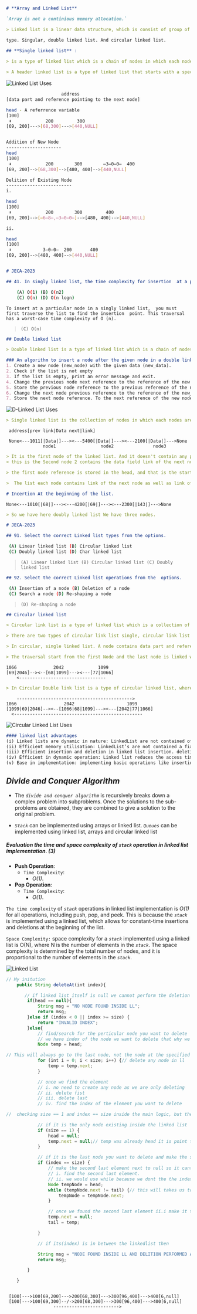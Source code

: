 ```Markdown

# **Array and Linked List**

`Array is not a continious memory allocation.` 

> Linked list is a linear data structure, which is consist of group of nodes in a sequence where each node contains a data element and reference of the next node.

type. Singular, double linked list. And circular linked list.

## **Single linked list** :
 
> is a type of linked list which is a chain of nodes in which each node contains is a type of linked list which is a chain of nodes in which each node contains data part and references pointing to the next node.  In the last node of the n the last node of the single Linkedlist, list, the next reference is the next reference is also also assigned to None. It only facilitates forward directional traversal

> A header linked list is a type of linked list that starts with a special node called the header node. it serves as a placeholder or a starting point for the linked list.
```

![Linked List Uses](https://www.freecodecamp.org/news/content/images/2023/05/7.png)



```bash
                     address
[data part and reference pointing to the next node]

head - A referrence variable
[100]
 ⬇             200         300
[69, 200]--->[68,300]--->[440,NULL]


Addition of New Node
---------------------
head
[100]
 ⬇             200        300        ̶3̶0̶0̶  400
[69, 200]-->[68,300]-->[480, 400]-->[440,NULL]

Delition of Existing Node
-------------------------
i. 

head
[100]
 ⬇             200        300         400
[69, 200]-->[̶6̶8̶,̶3̶0̶0̶]-->[480, 400]-->[440,NULL]

ii.

head
[100] 
 ⬇            3̶0̶0̶  200       400
[69, 200]-->[480, 400]-->[440,NULL]

```

```markdown

# JECA-2023

## 41. In singly linked list, the time complexity for insertion  at a particular node is ___________.
 ```
 ```bash
     (A) O(1) (B) O(n2) 
     (C) O(n) (D) O(n logn) 
 ```
 ```
To insert at a particular node in a singly linked list,  you must first traverse the list to find the insertion  point. This traversal has a worst-case time complexity of O (n).
```

 > `(C) O(n)`

```markdown
## Double linked list

> Double linked list is a type of linked list which is a chain of nodes in which each node contains data part as well as to pointer or references pointing both previous node and the next node at the same time, In the first node of the double linked list the previous reference is assigned to none and in the last node of the double Link list, the next reference is assigned to None as well. It facilitates bidirectional traversal.

### An algorithm to insert a node after the given node in a double linked list. (4)
1. Create a new node (new_node) with the given data (new_data).
2. Check if the list is not empty
3. If the list is empty, print an error message and exit.
4. Change the previous node next reference to the reference of the new node
5. Store the previous node reference to the previous reference of the new node
6. Change the next node previous reference to the reference of the new_node.
7. Store the next node reference. To the next reference of the new node.
```

![D-Linked List Uses](https://www.sanfoundry.com/wp-content/uploads/2022/08/singly-linked-list-example.png)

```markdown
> Single linked list is the collection of nodes in which each nodes are connected through links. And in the single linked list, each node contains the data field and only one link. That is the link of the next node. But in the doubly linked list, each node contains the data field and two links. 1 is the link of the next node, another is the link of the previous node. So doubly linked list is the collection of nodes in which every node contains data field and link of the next node, as well as link of the previous node.
```
```
 address[prev link|Data next|link]

 None<---1011[|Data|]---><---5400[|Data|]---><---2100[|Data|]--->None
              node1                 node2               node3
```
```markdown
> It is the first node of the linked list. And it doesn't contain any previous node. It will store the link to empty value or none or null.
> this is the Second node 2 contains the data field link of the next node that is node 3 and link of node 1.  That is the previous node. And we have node 3 here. Node 3 contains data field at two links. It contains the link of the previous node, that is node 2 as well as it contains the next node reference as none or null, because we don't have any node after that. So in the doubly linked list, the first node previous references none, and the last node. next reference, next node reference is none or null or empty value.

> the first node reference is stored in the head, and that is the starting point of the linked list. And the last node of the linked list is called as Tail.

>  The list each node contains link of the next node as well as link of the previous node. That's why moving forward and backward in the linked list is easier here.

```

```markdown
# Incertion At the beginning of the list.
```
```
None<---1010[|68|]---><---4200[|69|]---><---2300[|143|]--->None
```
```markdown 
> So we have here doubly linked list We have three nodes.
```

 ```markdown
 # JECA-2023

 ## 91. Select the correct Linked list types from the options.
 ```

 ```bash
  (A) Linear linked list (B) Circular linked list 
  (C) Doubly linked list (D) Char linked list 
 ```

 > `(A) Linear linked list (B) Circular linked list (C) Doubly linked list`

 
 ```markdown
 ## 92. Select the correct Linked list operations from the  options.
 ```

 ```bash
  (A) Insertion of a node (B) Deletion of a node 
  (C) Search a node (D) Re-shaping a node 
 ```

 > `(D) Re-shaping a node`
 

```markdown
## Circular linked list

> Circular link list is a type of linked list which is a collection of nodes where each node is corrected through link in such a way it forms a circle. In circle linked list the last node of the list points to the first node of the list Instead of containing null value as the next reference this creates a loop in the list allowing them for continuous traversal

> There are two types of circular link list single, circular link list and double circular link list

> In circular, single linked list. A node contains data part and reference part. Each node point to the next node in the sequence but the last node contains the address of the first node

> The traversal start from the first Node and the last node is linked with the first node, which forms a traversing loop
```

```
1066              2042             1099
[69|2046]--><--[68|1099]---><---[77|1066]
    <---------------------------------
```

```markdown
> In Circular Double link list is a type of circular linked list, where each node contains the data part, previous reference. And next reference each node point to the next node in the sequence. the first node contains the reference of the last node. At the last node contains the reference of the first node, which forms a circle and facilitates even forward and backward traversing.
```

```
    -------------------------------------------->
1066                  2042                    1099
[1099|69|2046]--><--[1066|68|1099]---><---[2042|77|1066]
  <-------------------------------------------------
```

![Circular Linked List Uses](https://files.prepinsta.com/2023/02/Circular-Linked-List-Application-1024x603.webp)


```markdown
#### linked list advantages
(i) Linked lists are dynamic in nature: LinkedList are not contained of a fixed size
(ii) Efficient memory utilisation: LinkedList’s are not contained a fixed size. It is dynamic in nature. It can fit to its size accordingly allowing it to use memory more efficiently
(iii) Efficient insertion and deletion in linked list insertion. deletion operations can be easily implemented
(iv) Efficient in dynamic operation: Linked list reduces the access time for insertion and deletion and for the other operations
(v) Ease in implementation: implementing basic operations like insertion, deletion, peak or top, and is empty, etc. Is simpler in linked list
```

## *Divide and Conquer Algorithm*

- The *`divide and conquer algorithm`* is recursively breaks down a complex problem into subproblems. Once the solutions to the sub-problems are obtained, they are combined to give a solution to the original problem.

- *`Stack`* can be implemented using arrays or linked list. 
*`Queues`* can be implemented using linked list, arrays and circular linked list

#####  Evaluation the time and space complexity of *`stack`* operation in linked list implementation. (3)
    
- **Push Operation**:
    - `Time Complexity`: 
        - *O(1)*.
- **Pop Operation**:
    - `Time Complexity`: 
        - *O(1)*.

`The time complexity` of *`stack`* operations in linked list implementation is *O(1)* for all operations, including push, pop, and peek. This is because the *`stack`* is implemented using a linked list, which allows for constant-time insertions and deletions at the beginning of the list.

`Space Complexity:` space complexity for a *`stack`* implemented using a linked list is O(N), where N is the number of elements in the *`stack`*. The space complexity is determined by the total number of nodes, and it is proportional to the number of elements in the *`stack`*.

![Linked List](https://media.geeksforgeeks.org/wp-content/uploads/20240508162652/stack-as-linked-list-768.png)

```javascript
// My initution
    public String deleteAt(int index){

       // if linked list itself is null we cannot perform the deletion operation
        if(head == null){
            String msg = "NO NODE FOUND INSIDE LL";
            return msg;
        }else if (index < 0 || index >= size) {
            return "INVALID INDEX";
        }else{
            // find/search for the perticular node you want to delete
            // we have index of the node we want to delete that why we use for loop
            Node temp = head;

// This will always go to the last node, not the node at the specified index.
            for (int i = 0; i < size; i++) {// delete any node in ll
                temp = temp.next;
            }

            // once we find the element 
            // i. no need to create any node as we are only deleting
            // ii. delete fist
            // iii. delete last
            // iv. find the index of the element you want to delete

//  checking size == 1 and index == size inside the main logic, but these should be handled separately.

            // if it is the only node existing inside the linked list
            if (size == 1) {
                head = null;
                temp.next = null;// temp was already head it is point to null anyway, so `temp.next = null` is unnecessary
            }

            // if it is the last node you want to delete and make the second last element as the last element
            if (index == size) {
                // make the second last element next to null so it cant point to the next node
                // i. find the second last element.
                // ii. we would use while because we dont the the index of the second last element
                Node tempNode = head;
                while (tempNode.next != tail) {// this will takes us to second last element
                    tempNode = tempNode.next;
                }

                // once we found the second last element ii.i make it the last element 
                temp.next = null;
                tail = temp;

            }

            // if its(index) is in between the linkedlist then

            String msg = "NODE FOUND INSIDE LL AND DELITION PERFORMED AT THE CHOOSEN INDEX";
            return msg;

        }

    }
```
```

 [100]--->100[69,200]--->200[68,300]--->300[96,400]--->400[6,null] 
 [100]--->100[69,300]--/->200[68,300]--->300[96,400]--->400[6,null]
                  ------------------------->

```